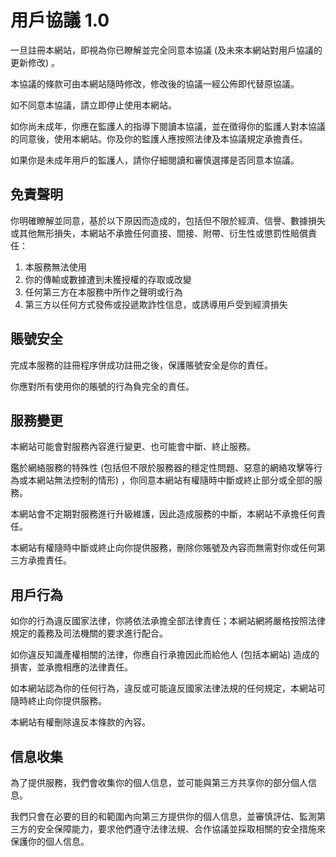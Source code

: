 # 用戶協議 1.0 

一旦註冊本網站，即視為你已瞭解並完全同意本協議 (及未來本網站對用戶協議的更新修改) 。

本協議的條款可由本網站隨時修改，修改後的協議一經公佈即代替原協議。

如不同意本協議，請立即停止使用本網站。

如你尚未成年，你應在監護人的指導下閱讀本協議，並在徵得你的監護人對本協議的同意後，使用本網站。你及你的監護人應按照法律及本協議規定承擔責任。

如果你是未成年用戶的監護人，請你仔細閱讀和審慎選擇是否同意本協議。

## 免責聲明

你明確瞭解並同意，基於以下原因而造成的，包括但不限於經濟、信譽、數據損失或其他無形損失，本網站不承擔任何直接、間接、附帶、衍生性或懲罰性賠償責任：  

1. 本服務無法使用  
1. 你的傳輸或數據遭到未獲授權的存取或改變  
1. 任何第三方在本服務中所作之聲明或行為  
1. 第三方以任何方式發佈或投遞欺詐性信息，或誘導用戶受到經濟損失

## 賬號安全

完成本服務的註冊程序併成功註冊之後，保護賬號安全是你的責任。

你應對所有使用你的賬號的行為負完全的責任。

## 服務變更

本網站可能會對服務內容進行變更、也可能會中斷、終止服務。

鑑於網絡服務的特殊性 (包括但不限於服務器的穩定性問題、惡意的網絡攻擊等行為或本網站無法控制的情形) ，你同意本網站有權隨時中斷或終止部分或全部的服務。

本網站會不定期對服務進行升級維護，因此造成服務的中斷，本網站不承擔任何責任。

本網站有權隨時中斷或終止向你提供服務，刪除你賬號及內容而無需對你或任何第三方承擔責任。

## 用戶行為

如你的行為違反國家法律，你將依法承擔全部法律責任；本網站網將嚴格按照法律規定的義務及司法機關的要求進行配合。

如你違反知識產權相關的法律，你應自行承擔因此而給他人 (包括本網站) 造成的損害，並承擔相應的法律責任。

如本網站認為你的任何行為，違反或可能違反國家法律法規的任何規定，本網站可隨時終止向你提供服務。

本網站有權刪除違反本條款的內容。

## 信息收集

為了提供服務，我們會收集你的個人信息，並可能與第三方共享你的部分個人信息。

我們只會在必要的目的和範圍內向第三方提供你的個人信息，並審慎評估、監測第三方的安全保障能力，要求他們遵守法律法規、合作協議並採取相關的安全措施來保護你的個人信息。


